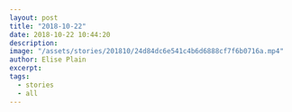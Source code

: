 ```yaml
---
layout: post
title: "2018-10-22"
date: 2018-10-22 10:44:20
description: 
image: "/assets/stories/201810/24d84dc6e541c4b6d6888cf7f6b0716a.mp4"
author: Elise Plain
excerpt: 
tags: 
  - stories
  - all
---
```



<p></p>
